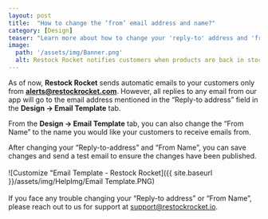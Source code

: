 ```yaml
---
layout: post
title:  "How to change the ‘from’ email address and name?"
category: [Design]
teaser: "Learn more about how to change your 'reply-to' address and 'from name' that your customers view in the back in stock emails they receive"
image:
  path: '/assets/img/Banner.png'
  alt: Restock Rocket notifies customers when products are back in stock
---
```

As of now, **Restock Rocket** sends automatic emails to your customers only from **alerts@restockrocket.com**. However, all replies to any email from our app will go to the email address mentioned in the “Reply-to address” field in the **Design -> Email Template** tab.

From the **Design -> Email Template** tab, you can also change the “From Name” to the name you would like your customers to receive emails from.

After changing your “Reply-to-address” and “From Name”, you can save changes and send a test email to ensure the changes have been published.
<br/>
<br/>
![Customize "Email Template - Restock Rocket]({{ site.baseurl }}/assets/img/HelpImg/Email Template.PNG)
<br/>
<br/>
If you face any trouble changing your “Reply-to address” or “From Name”, please reach out to us for support at <a href="mailto:support@restockrocket.io">support@restockrocket.io</a>.
